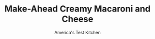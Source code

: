 ---
layout: ../../layouts/MarkdownPostLayout.astro
title: Make-Ahead Creamy Macaroni and Cheese
author: America's Test Kitchen
pubDate: 2023-03-15
description: "We sought convenience, creaminess, and comfort in a straight-from-the-freezer casserole-and knew it wasnt too much to ask."
image_url: https://res.cloudinary.com/hksqkdlah/image/upload/ar_1:1,c_fill,dpr_2.0,f_auto,fl_lossy.progressive.strip_profile,g_faces:auto,q_auto:low,w_344/7396_sfs-macandcheese-16-277253
tags: ["Main Courses","Pasta","Cheese","Make Ahead"]
calories: 7417
protein: 29
carbohydrates: 47
fats: 
fiber: 2
ingredients: ["4 slices, hearty white sandwich bread, torn into pieces","1/4 cup, grated Parmesan cheese","1 , garlic clove, minced","8 tablespoons (1 stick), unsalted butter, melted",", Salt and pepper","1 pound, elbow macaroni","6 tablespoons, all-purpose flour","1 teaspoon, dry mustard","1/8 teaspoon, cayenne pepper","4 1/2 cups, low-sodium chicken broth","1 1/2 cups, heavy cream","4 cups, shredded colby cheese","2 cups, shredded extra-sharp cheddar cheese"]
serves: 10
time: "2¼ hours, plus up to 2 months freezing"
instructions: ["PROCESS TOPPING Pulse bread, Parmesan, garlic, and 2 tablespoons butter in food processor until coarsely ground. Divid crumb mixture between 2 zipper-lock freezer bags and freeze.","COOK PASTA Bring 4 quarts water to boil in dutch oven over high heat. Add 1 tablespoon salt and macaroni and cook until barely softened, about 3 minutes. Drain pasta, then spread out on rimmed baking sheet and let cool.","MAKE SAUCE Heat remaining butter, flour, mustard, and cayenne in empty pot over medium-high heat, stirring constantly, until golden and fragrant, 1 to 2 minutes. Slowly whisk in broth and cream and bring to boil. Reduce heat to medium and simmer until slightly thickened, about 15 minutes. Off heat, whisk in colby, cheddar, 1 teaspoon salt, and 1/2 teaspoon pepper until smooth.","FREEZE Stir cooled pasta into sauce, breaking up any clumps, until well combined. Divide pasta mixture between two 8-inch square baking dishes. Cool to room temperature, about 2 hours. Wrap dishes tightly with plastic, cover with foil, and freeze for up to 2 months.","BAKE Adjust oven rack to middle position and heat oven to 375 degrees. Remove foil from casserole and reserve. Microwave casserole until mixture is thawed and beginning to bubble around edges, 7 to 12 minutes, stirring and replacing plastic halfway through cooking. (If preparing both dishes, microwave one at a time.) Discard plastic and cover pan with reserved foil. Bake 20 minutes, then remove foil and sprinkle with 1 bag frozen bread crumbs. (If preparing both dishes, sprinkle second bag of crumbs over second dish.) Continue to bake until crumbs are golden brown and crisp, about 20 minutes longer. Let cool 10 minutes. Serve."]
nutrition: ["344 mg Potassium","526 mg Phosphorus","592 mg Calcium","1 mg Iron","56 mg Magnesium","682 mg Sodium","3 mg Zinc","48 g Fat","3 mg Niacin (B3)","13 g Monounsaturated","2 g Polyunsaturated","145 mg Cholesterol","29 g Saturated","2 g Fiber","9 µg Folic acid","34 µg Folate (food)","3 g Sugars","6 µg Vitamin K","163 g Water","47 g Carbs","50 µg Folate equivalent (total)","29 g Protein","1 mg Vitamin E","421 µg Vitamin A","741 kcal Energy","7417 calories"]
notes: "You will need two microwave-safe 8-inch square baking dishes for this recipe."
---